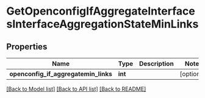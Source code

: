 # GetOpenconfigIfAggregateInterfacesInterfaceAggregationStateMinLinks

## Properties
Name | Type | Description | Notes
------------ | ------------- | ------------- | -------------
**openconfig_if_aggregatemin_links** | **int** |  | [optional] 

[[Back to Model list]](../README.md#documentation-for-models) [[Back to API list]](../README.md#documentation-for-api-endpoints) [[Back to README]](../README.md)


